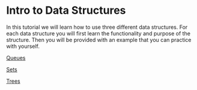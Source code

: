 # Intro to Data Structures

In this tutorial we will learn how to use three different data structures. 
For each data structure you will first learn the functionality and purpose of the structure. Then you will be provided with an example that you can practice with yourself.

[Queues](212Final\queue\queuePage.md)

[Sets](212Final\set\setPage.md)

[Trees](212Final\tree\treePage.md)
